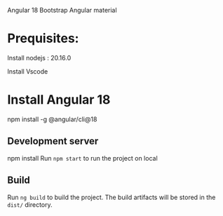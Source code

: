 Angular 18
Bootstrap
Angular material

# Prequisites: 
Install nodejs : 20.16.0

Install Vscode

# Install Angular 18 
 
npm install -g @angular/cli@18

## Development server
npm install
Run `npm start` to run the project on local

## Build

Run `ng build` to build the project. The build artifacts will be stored in the `dist/` directory.
